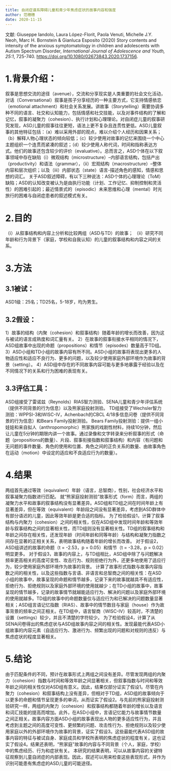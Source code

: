 ```yaml
---
title: 自闭症谱系障碍儿童和青少年焦虑症状的故事内容和强度
author: 范穗穗
date: 2020-11-15
---
```


文献: Giuseppe Iandolo, Laura López-Florit, Paola Venuti, Michelle J.Y. Neoh, Marc H. Bornstein & Gianluca Esposito (2020) Story contents and intensity of the anxious symptomatology in children and adolescents with Autism Spectrum Disorder, *International Journal of Adolescence and Youth, 25:1*, 725-740. https://doi.org/10.1080/02673843.2020.1737156.
# 1.背景介绍：
叙事是思想交流的途径（avenue），交流和分享现实是人类重要的社会文化活动，对话（Conversational）叙事是孩子分享经历的一种主要方式，它支持情感依恋（emotional attachment）和社会关系发展。讲故事（Storytelling）需要协调多种不同的语言、社交和认知能力，包括情感和社交技能，以及对事件结构的了解和记忆，叙事的凝聚力（cohesion）、执行计划和心理理论。对自闭症儿童的叙事研究发现，ASD儿童的叙事往往更短，语法上更不复杂且连贯性更低。ASD儿童叙事的其他特征包括：（a）难以采用外部的观点，难以介绍个人经历和因果关系；（b）解释人物心理状态的倾向较低；（c）较少使用对故事的记忆来围绕一个中心主题组织一个连贯而紧凑的叙述；（d）较少使用人称代词，时间和指称表达方式。他们的故事还包含较少的评价（evaluative）。总而言之，ASD个体在以下叙事领域中存在缺陷（i）微观结构（microstructure）–内部语言结构，包括产出（productivity）和语法（grammar），（ii）宏观结构（macrostructure）–整体内容和层次组织；以及（iii）内部状态（state）语言-描述角色的感知，情感和思想的词汇。
关于ASD叙述障碍，有以下三种说法：ASD个体的心理理论（ToM）缺陷；ASD的认知改变被认为是由执行功能（计划、工作记忆、抑制控制和灵活性）的困难引起的；最近情景式的（episodic）未来思维和心理（mental）时光旅行的困难与自闭症患者的叙述模式有关。
# 2.目的
（i）从叙事结构和内容上分析和比较两组（ASD与TD）的故事；
（ii）研究不同年龄和行为背景下（家庭，学校和自我认知）的儿童的叙事结构和内容之间的关系。
# 3.方法
## 3.1被试：
ASD1级：25名；TD25名，5-18岁，均为男生。
## 3.2假设：
1）故事的结构（内聚（cohesion）和叙事结构）随着年龄的增长而改善，因为这与被试的语言成熟度和词汇量有关。
2）在故事的叙事衔接水平相同的情况下，ASD组故事中出现的命题（propositions）和情节（episodes）数量高于TD组。
3）ASD小组和TD小组的故事内容有所不同。ASD小组的故事将表现出更多的人物适应性和适应不良行为、更多的问题，以及较少使用家庭外部环境作为故事的背景（setting）。
4）ASD组中存在的不同故事内容可能与更多地暴露于经验以及在不同情况下的关系和行为困难的表现有关。
## 3.3评估工具：
ASD组接受了雷诺兹（Reynolds）RIAS智力测验、SENA儿童和青少年评估系统（提供不同背景的行为信息）以及熊家庭投射测验。
TD组接受了Wechsler智力测验：WPPSI-3和WISC-IV，Achenbach的CBCL 4/18多信息问卷（提供不同背景的行为信息）和Bears Family投射测验。
Bears Family投射测验：提供一组小娃娃和来自拟人（anthropomorphic）熊家族的戏剧性材料，持续10分钟，然后让儿童在5分钟的期限内讲一个故事。通过录像和文字转录来分析叙事的形式（命题（propositions的数量）、片段、叙事衔接指数和叙事结构）和内容（有问题和无问题的事件数量、角色的使用和位置、角色之间的正负关系的数量、由故事角色在运动（motion）中设定的适应和不良适应行为的数量）。
# 4.结果
两组首先通过等效（equivalent）年龄（语言，总智商），性别，社会经济水平和叙事凝聚力指数进行匹配。
就“熊家庭投射测验”故事形式（form）而言，两组的凝聚力水平和故事的叙事结构没有显著差异。ASD组和TD组之间在时间年龄上有显著差异，但在等效（equivalent）年龄段之间没有显著差异，考虑到ASD群体中有部分语迟的儿童，因此等效年龄是更合适的指标。
为了检验假设1，计算了叙事结构与内聚力（cohesion）之间的相关性，仅在ASD组中发现时间年龄和等效年龄与叙事结构之间的显著相关性，而TD组则没有显著相关性。TD组的叙事结构和年龄之间存在相关性，还发现年龄（时间年龄和同等年龄）与结构和凝聚力指数之间存在显著的正相关关系，表明故事结构随着年龄的增长而改善。
对于假设2，ASD组讲述的故事的命题（t = -2.53，p = 0.05）和情节（t = -3.28，p = 0.02）明显更多。
对于假设3，故事的内容上，与TD组相比，ASD组中除了与问题解决频率更高相关的高度可变性、攻击行为、规则拒绝行为外，还更多地使用了适应行为，较少使用家庭外部环境作为故事的背景。
计算了故事形式指数与故事内容指数之间的相关性，以及这些指数与言语、非语言和总智商之间的相关性：在ASD小组的故事中，故事呈现的命题和情节越多，记录下来的故事就越具不有适应性，拒绝行为、拒绝规则以及家庭外部环境的使用就越少；在TD小组的故事中，故事呈现的情节越多，记录的故事情节就越能适应行为、解决的问题以及家庭外部环境的使用就越多。TD组的故事中的命题数量仅与适应行为和已解决的问题数量显著相关；ASD组言语记忆指数（RIAS）、故事中的情节数目与家庭（house）作为故事背景的频率之间正相关。在TD组中，语言智商（WISC-IV）较高时，不清楚的设置（settings）较少，并且不清楚的字符较少。
为了检验假设4，计算了从SENA问卷得出的焦虑症状与ASD组故事内容之间的相关性。发现最能代表ASD小组故事的内容元素（自适应行为、激进行为、频繁出现的问题和对规则的违反）与焦虑症状的程度显著相关。
# 5.结论
由于匹配条件的不同，预计在故事形式上两组之间没有差异。尽管发现两组的内聚力（cohesion）指数与时间和等效年龄之间显著相关，但叙事指数与时间和等效年龄之间的相关性仅对ASD组有意义。因此，结果仅部分证实了假设1。尽管在内聚力（cohesion）和叙事结构上没有差异，但相对于TD组，ASD组的故事倾向于以更多的命题和情节呈现更多的单词，从而证实了假设2。与先前的熊家庭投射测验研究一样，两组的内聚力（cohesion）和叙事结构都随着年龄的增长以及语言和词汇技能的提高而增加。此外，在ASD小组中，言语记忆能力与故事情节数量之间正相关。故事内容方面ASD小组的故事表现出人物的更多适应性行为，并且考虑到主题之间的高度可变性、更频繁的问题、攻击性行为、拒绝规则以及较少使用家庭以外的外部环境作为故事的背景，证实了假设3。这些最能代表ASD组的故事内容的特征与被试自身、家庭成员和学校所表明的焦虑症状的程度有关，这也证实了假设4。结果还表明，“熊家庭”故事的内容与不同背景（个人，家庭，学校）中的焦虑经历、行为和症状有关。
本研究的结果表明，可以从故事内容的关键特征观察到儿童自闭症的内部表现。因此，叙述可以用来检查这些表现形式，并作为识别可能患有焦虑症的ASD儿童的可能途径。